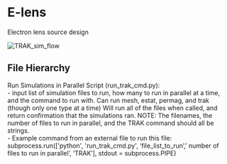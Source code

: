 # E-lens
Electron lens source design 



![TRAK_sim_flow](https://github.com/mkdunc/E-lens/assets/154284388/801785be-4bca-47f0-ba30-7e3bc379b553)


## File Hierarchy
Run Simulations in Parallel Script (run_trak_cmd.py): <br />
    - input list of simulation files to run, how many to run in parallel at a time, and the command to run with. Can run mesh,         estat, permag, and trak (though only one type at a time) Will run all of the files when called, and return confirmation         that the simulations ran. NOTE: The filenames, the number of files to run in parallel, and the TRAK command should all           be strings. <br />
    - Example command from an external file to run this file: subprocess.run(['python', 'run_trak_cmd.py', ‘file_list_to_run’,’ number of files to run in parallel’, ‘TRAK’], stdout = subprocess.PIPE) <br />
